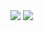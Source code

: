<img src="https://img.shields.io/badge/java-red?style=for-the-badge&logo=java&logoColor=white">
<img src="https://img.shields.io/badge/js-yellow?style=for-the-badge&logo=javaScript&logoColor=white">
